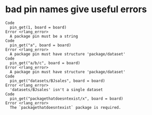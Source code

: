 # bad pin names give useful errors

    Code
      pin_get(1, board = board)
    Error <rlang_error>
      A package pin must be a string
    Code
      pin_get("a", board = board)
    Error <rlang_error>
      A package pin must have structure 'package/dataset'
    Code
      pin_get("a/b/c", board = board)
    Error <rlang_error>
      A package pin must have structure 'package/dataset'
    Code
      pin_get("datasets/BJsales", board = board)
    Error <rlang_error>
      'datasets/BJsales' isn't a single dataset
    Code
      pin_get("packagethatdoesntexist/x", board = board)
    Error <rlang_error>
      The `packagethatdoesntexist` package is required.

